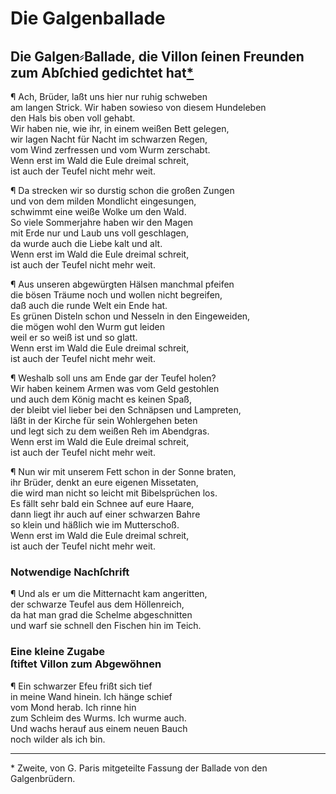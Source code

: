 # Die Galgenballade
<a name="122"></a>
## Die Galgen⸗Ballade, die Villon ſeinen Freunden zum Abſchied gedichtet hat[*](#fussnote)

¶ Ach, Brüder, laßt uns hier nur ruhig schweben  
am langen Strick. Wir haben sowieso von diesem Hundeleben  
den Hals bis oben voll gehabt.  
Wir haben nie, wie ihr, in einem weißen Bett gelegen,  
wir lagen Nacht für Nacht im schwarzen Regen,  
vom Wind zerfressen und vom Wurm zerschabt.  
Wenn erst im Wald die Eule dreimal schreit,  
ist auch der Teufel nicht mehr weit.

¶ Da strecken wir so durstig schon die großen Zungen  
und von dem milden Mondlicht eingesungen,  
schwimmt eine weiße Wolke um den Wald.  
So viele Sommerjahre haben wir den Magen  
mit Erde nur und Laub uns voll geschlagen,  
da wurde auch die Liebe kalt und alt.  
Wenn erst im Wald die Eule dreimal schreit,  
ist auch der Teufel nicht mehr weit.

¶ Aus unseren abgewürgten Hälsen manchmal pfeifen  
die bösen Träume noch und wollen nicht begreifen,  
daß auch die runde Welt ein Ende hat.  
Es grünen Disteln schon und Nesseln in den Eingeweiden,  
die mögen wohl den Wurm gut leiden  
<a name="123"></a>weil er so weiß ist und so glatt.  
Wenn erst im Wald die Eule dreimal schreit,  
ist auch der Teufel nicht mehr weit.

¶ Weshalb soll uns am Ende gar der Teufel holen?  
Wir haben keinem Armen was vom Geld gestohlen  
und auch dem König macht es keinen Spaß,  
der bleibt viel lieber bei den Schnäpsen und Lampreten,  
läßt in der Kirche für sein Wohlergehen beten  
und legt sich zu dem weißen Reh im Abendgras.  
Wenn erst im Wald die Eule dreimal schreit,  
ist auch der Teufel nicht mehr weit.

¶ Nun wir mit unserem Fett schon in der Sonne braten,  
ihr Brüder, denkt an eure eigenen Missetaten,  
die wird man nicht so leicht mit Bibelsprüchen los.  
Es fällt sehr bald ein Schnee auf eure Haare,  
dann liegt ihr auch auf einer schwarzen Bahre  
so klein und häßlich wie im Mutterschoß.  
Wenn erst im Wald die Eule dreimal schreit,  
ist auch der Teufel nicht mehr weit.

### Notwendige Nachſchrift

¶ Und als er um die Mitternacht kam angeritten,  
der schwarze Teufel aus dem Höllenreich,  
da hat man grad die Schelme abgeschnitten  
und warf sie schnell den Fischen hin im Teich.

<a name="124"></a>
### Eine kleine Zugabe <br />ſtiftet Villon zum Abgewöhnen

¶ Ein schwarzer Efeu frißt sich tief  
in meine Wand hinein. Ich hänge schief  
vom Mond herab. Ich rinne hin  
zum Schleim des Wurms. Ich wurme auch.  
Und wachs herauf aus einem neuen Bauch  
noch wilder als ich bin.

---

<p id="fussnote">* Zweite, von G. Paris mitgeteilte Fassung der Ballade von den
Galgenbrüdern.</p>
